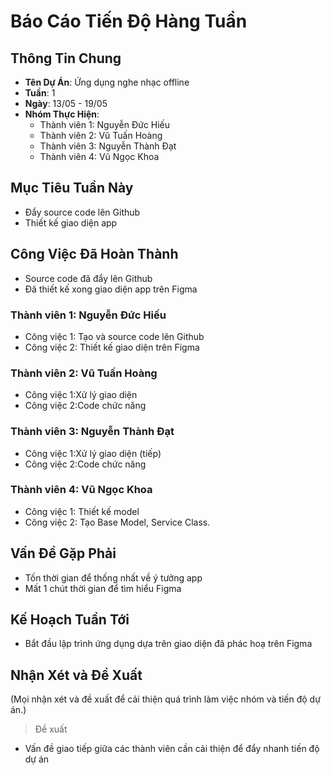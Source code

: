 # Báo Cáo Tiến Độ Hàng Tuần

## Thông Tin Chung
- **Tên Dự Án**: Ứng dụng nghe nhạc offline 
- **Tuần**: 1
- **Ngày**: 13/05 - 19/05	
- **Nhóm Thực Hiện**: 
  - Thành viên 1: Nguyễn Đức Hiếu
  - Thành viên 2: Vũ Tuấn Hoàng
  - Thành viên 3: Nguyễn Thành Đạt
  - Thành viên 4: Vũ Ngọc Khoa

## Mục Tiêu Tuần Này
- Đẩy source code lên Github
- Thiết kế giao diện app

## Công Việc Đã Hoàn Thành
- Source code đã đẩy lên Github
- Đã thiết kế xong giao diện app trên Figma

### Thành viên 1: Nguyễn Đức Hiếu
- Công việc 1: Tạo và source code lên Github
- Công việc 2: Thiết kế giao diện trên Figma

### Thành viên 2: Vũ Tuấn Hoàng
- Công việc 1:Xử lý giao diện 
- Công việc 2:Code chức năng

### Thành viên 3: Nguyễn Thành Đạt
- Công việc 1:Xử lý giao diện (tiếp)
- Công việc 2:Code chức năng

### Thành viên 4: Vũ Ngọc Khoa
- Công việc 1: Thiết kế model
- Công việc 2: Tạo Base Model, Service Class.

## Vấn Đề Gặp Phải
- Tốn thời gian để thống nhất về ý tưởng app
- Mất 1 chút thời gian để tìm hiểu Figma

## Kế Hoạch Tuần Tới
- Bắt đầu lập trình ứng dụng dựa trên giao diện đã phác hoạ trên Figma

## Nhận Xét và Đề Xuất
(Mọi nhận xét và đề xuất để cải thiện quá trình làm việc nhóm và tiến độ dự án.)
> Đề xuất 
- Vấn đề giao tiếp giữa các thành viên cần cải thiện để đẩy nhanh tiến độ dự án

